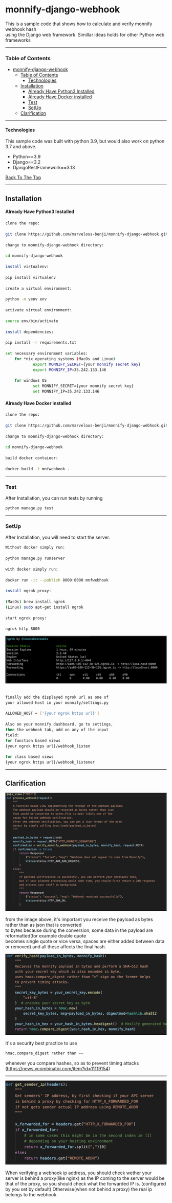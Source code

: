 # monnify-django-webhook
 This is a sample code that shows how to calculate and verify monnify webhook hash  
using the Django web framework. Simillar ideas holds for other Python web frameworks

---

### Table of Contents

- [monnify-django-webhook](#monnify-django-webhook)
    - [Table of Contents](#table-of-contents)
      - [Technologies](#technologies)
  - [Installation](#installation)
      - [Already Have Python3 Installed](#already-have-python3-installed)
      - [Already Have Docker installed](#already-have-docker-installed)
    - [Test](#test)
    - [SetUp](#setup)
  - [Clarification](#clarification)

---

#### Technologies
This sample code was built with python 3.9, but would also work on python 3.7 and above. 

- Python==3.9
- Django==3.2
- DjangoRestFramework==3.13
  
[Back To The Top](#read-me-template)

---

## Installation
#### Already Have Python3 Installed
```bash
clone the repo:

git clone https://github.com/marvelous-benji/monnify-django-webhook.git

change to monnify-django-webhook directory:

cd monnify-django-webhook

install virtualenv:

pip install virtualenv

create a virtual environment:

python -m venv env

activate virtual environment:

source env/bin/activate

install dependencies:

pip install -r requirements.txt

set necessary environment variables:
    for *nix operating systems (MacOs and Linux)
            export MONNIFY_SECRET={your monnify secret key}
            export MONNIFY_IP=35.242.133.146

    for windows OS
            set MONNIFY_SECRET={your monnify secret key}
            set MONNIFY_IP=35.242.133.146
```

#### Already Have Docker installed

```bash
clone the repo:

git clone https://github.com/marvelous-benji/monnify-django-webhook.git

change to monnify-django-webhook directory:

cd monnify-django-webhook

build docker container:

docker build -t mnfwebhook .

```
---

### Test
After Installation, you can run tests by running
```bash
python manage.py test
```
---

### SetUp
After Installation, you will need to start the server.
```bash
Without docker simply run:

python manage.py runserver

with docker simply run:
 
docker run -it --publish 8000:8000 mnfwebhook

install ngrok proxy:

(MacOs) brew install ngrok
(Linux) sudo apt-get install ngrok

start ngrok proxy:

ngrok http 8000
```

![image](ngrok.png)

```bash

finally add the displayed ngrok url as one of   
your allowed host in your monnify/settings.py  

ALLOWED_HOST = ['{your ngrok https url}']

Also on your monnify dashboard, go to settings,  
then the webhook tab, add on any of the input  
field:
for function based views
{your ngrok https url}/webhook_listen 

for class based views
{your ngrok https url}/webhook_listener
```
---

## Clarification

![image](func_view.png)

from the image above, it's important you receive the payload as bytes rather than as json that is converted  
to bytes because during the conversion, some data in the payload are reformatted(for example double quote   
becomes single quote or vice versa, spaces are either added between data or removed) and all these affects the final hash.

![image](hook.png)

It's a security best practice to use  
```python
hmac.compare_digest rather than ==
```  
whenever you compare hashes, so as to prevent timing attacks (https://news.ycombinator.com/item?id=11119154)  

---

![image](ip.png)

When verifying a webhook ip address, you should  check wether your   
server is behind a proxy(like nginx)  as the IP coming to the server would be that of the proxy, so you should check what the forwarded IP is. (configured by you set by default) Otherwise(when not behind a proxy) the real ip belongs to the webhook.







